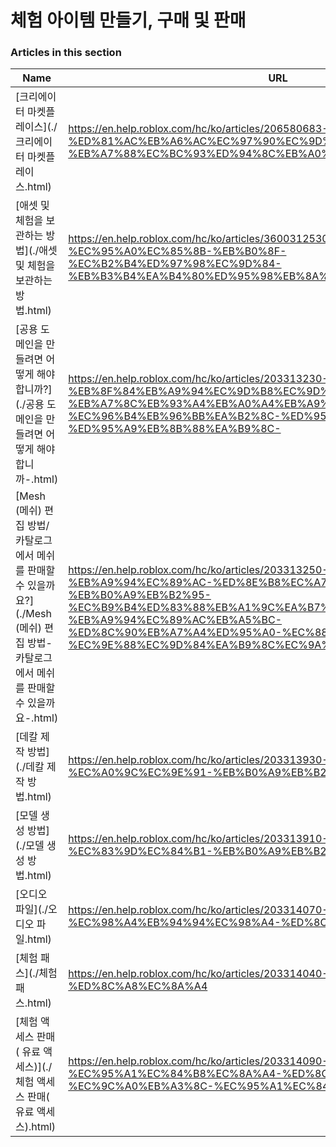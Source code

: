 # 체험 아이템 만들기, 구매 및 판매  
### Articles in this section
Name|URL
-|-
[크리에이터 마켓플레이스](./크리에이터 마켓플레이스.html) |https://en.help.roblox.com/hc/ko/articles/206580683-%ED%81%AC%EB%A6%AC%EC%97%90%EC%9D%B4%ED%84%B0-%EB%A7%88%EC%BC%93%ED%94%8C%EB%A0%88%EC%9D%B4%EC%8A%A4
[애셋 및 체험을 보관하는 방법](./애셋 및 체험을 보관하는 방법.html) |https://en.help.roblox.com/hc/ko/articles/360031253052-%EC%95%A0%EC%85%8B-%EB%B0%8F-%EC%B2%B4%ED%97%98%EC%9D%84-%EB%B3%B4%EA%B4%80%ED%95%98%EB%8A%94-%EB%B0%A9%EB%B2%95
[공용 도메인을 만들려면 어떻게 해야 합니까?](./공용 도메인을 만들려면 어떻게 해야 합니까-.html) |https://en.help.roblox.com/hc/ko/articles/203313230-%EA%B3%B5%EC%9A%A9-%EB%8F%84%EB%A9%94%EC%9D%B8%EC%9D%84-%EB%A7%8C%EB%93%A4%EB%A0%A4%EB%A9%B4-%EC%96%B4%EB%96%BB%EA%B2%8C-%ED%95%B4%EC%95%BC-%ED%95%A9%EB%8B%88%EA%B9%8C-
[Mesh (메쉬) 편집 방법/카탈로그에서 메쉬를 판매할 수 있을까요?](./Mesh (메쉬) 편집 방법-카탈로그에서 메쉬를 판매할 수 있을까요-.html) |https://en.help.roblox.com/hc/ko/articles/203313250-Mesh-%EB%A9%94%EC%89%AC-%ED%8E%B8%EC%A7%91-%EB%B0%A9%EB%B2%95-%EC%B9%B4%ED%83%88%EB%A1%9C%EA%B7%B8%EC%97%90%EC%84%9C-%EB%A9%94%EC%89%AC%EB%A5%BC-%ED%8C%90%EB%A7%A4%ED%95%A0-%EC%88%98-%EC%9E%88%EC%9D%84%EA%B9%8C%EC%9A%94-
[데칼 제작 방법](./데칼 제작 방법.html) |https://en.help.roblox.com/hc/ko/articles/203313930-%EB%8D%B0%EC%B9%BC-%EC%A0%9C%EC%9E%91-%EB%B0%A9%EB%B2%95
[모델 생성 방법](./모델 생성 방법.html) |https://en.help.roblox.com/hc/ko/articles/203313910-%EB%AA%A8%EB%8D%B8-%EC%83%9D%EC%84%B1-%EB%B0%A9%EB%B2%95
[오디오 파일](./오디오 파일.html) |https://en.help.roblox.com/hc/ko/articles/203314070-%EC%98%A4%EB%94%94%EC%98%A4-%ED%8C%8C%EC%9D%BC
[체험 패스](./체험 패스.html) |https://en.help.roblox.com/hc/ko/articles/203314040-%EC%B2%B4%ED%97%98-%ED%8C%A8%EC%8A%A4
[체험 액세스 판매( 유료 액세스)](./체험 액세스 판매( 유료 액세스).html) |https://en.help.roblox.com/hc/ko/articles/203314090-%EC%B2%B4%ED%97%98-%EC%95%A1%EC%84%B8%EC%8A%A4-%ED%8C%90%EB%A7%A4-%EC%9C%A0%EB%A3%8C-%EC%95%A1%EC%84%B8%EC%8A%A4-